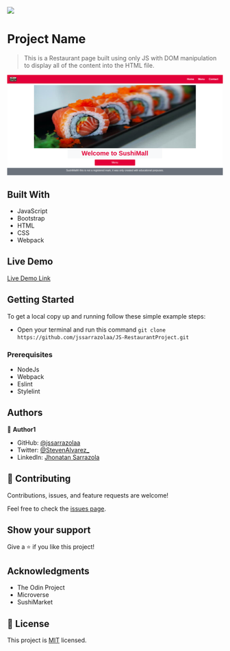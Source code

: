 ![](https://img.shields.io/badge/Microverse-blueviolet)

# Project Name

> This is a Restaurant page built using only JS with DOM manipulation to display all of the content into the HTML file.

![screenshot](./app_screenshot.png)

## Built With

- JavaScript
- Bootstrap
- HTML
- CSS
- Webpack

## Live Demo

[Live Demo Link](https://rawcdn.githack.com/jssarrazolaa/JS-RestaurantProject/c1face7a8af81db03e7cd4e683fabbc4f5c2c3aa/dist/index.html)


## Getting Started

To get a local copy up and running follow these simple example steps:

- Open your terminal and run this command `git clone https://github.com/jssarrazolaa/JS-RestaurantProject.git`

### Prerequisites

- NodeJs
- Webpack
- Eslint
- Stylelint

## Authors

👤 **Author1**

- GitHub: [@jssarrazolaa](https://github.com/jssarrazolaa)
- Twitter: [@StevenAlvarez_](https://twitter.com/StevenAlvarez_)
- LinkedIn: [Jhonatan Sarrazola](https://www.linkedin.com/in/jhonatansarrazola/)

## 🤝 Contributing

Contributions, issues, and feature requests are welcome!

Feel free to check the [issues page](https://github.com/jssarrazolaa/JS-RestaurantProject/issues).

## Show your support

Give a ⭐️ if you like this project!

## Acknowledgments

- The Odin Project
- Microverse
- SushiMarket

## 📝 License

This project is [MIT](lic.url) licensed.
